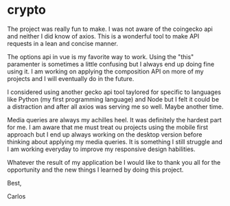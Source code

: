 # crypto

The project was really fun to make. I was not aware of the coingecko api and neither I did know of axios. This is a wonderful tool to make API requests in a lean and concise manner.

The options api in vue is my favorite way to work. Using the "this" paramenter is sometimes a little confusing but I always end up doing fine using it. I am working on applying the composition API on more of my projects and I will eventually do in the future.

I considered using another gecko api tool taylored for specific to languages like Python (my first programming language) and Node but I felt it could be a distraction and after all axios was serving me so well. Maybe another time.

Media queries are always my achilles heel. It was definitely the hardest part for me. I am aware that me must treat ou projects using the mobile first approach but I end up always working on the desktop version before thinking about applying my media queries. It is something I still struggle and I am working everyday to improve my responsive design habilities.

Whatever the result of my application be I would like to thank you all for the opportunity and the new things I learned by doing this project. 

Best,

Carlos
